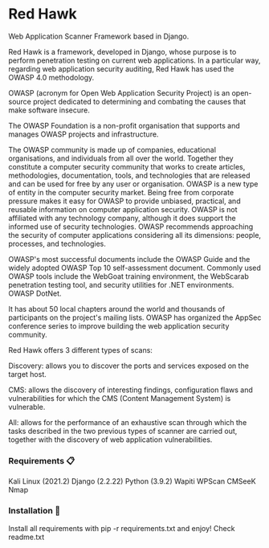 # Red Hawk

Web Application Scanner Framework based in Django.

Red Hawk is a framework, developed in Django, whose purpose is to perform penetration testing on current web applications. In a particular way, regarding web application security auditing, Red Hawk has used the OWASP 4.0 methodology.

OWASP (acronym for Open Web Application Security Project) is an open-source project dedicated to determining and combating the causes that make software insecure.

The OWASP Foundation is a non-profit organisation that supports and manages OWASP projects and infrastructure.

The OWASP community is made up of companies, educational organisations, and individuals from all over the world. Together they constitute a computer security community that works to create articles, methodologies, documentation, tools, and technologies that are released and can be used for free by any user or organisation. OWASP is a new type of entity in the computer security market. Being free from corporate pressure makes it easy for OWASP to provide unbiased, practical, and reusable information on computer application security. OWASP is not affiliated with any technology company, although it does support the informed use of security technologies. OWASP recommends approaching the security of computer applications considering all its dimensions: people, processes, and technologies.

OWASP's most successful documents include the OWASP Guide and the widely adopted OWASP Top 10 self-assessment document. Commonly used OWASP tools include the WebGoat training environment, the WebScarab penetration testing tool, and security utilities for .NET environments. OWASP DotNet.

It has about 50 local chapters around the world and thousands of participants on the project's mailing lists. OWASP has organized the AppSec conference series to improve building the web application security community.

Red Hawk offers 3 different types of scans:

Discovery: allows you to discover the ports and services exposed on the target host.

CMS: allows the discovery of interesting findings, configuration flaws and vulnerabilities for which the CMS (Content Management System) is vulnerable.

All: allows for the performance of an exhaustive scan through which the tasks described in the two previous types of scanner are carried out, together with the discovery of web application vulnerabilities.
 
### Requirements 📋

Kali Linux (2021.2)
Django (2.2.22)
Python (3.9.2)
Wapiti
WPScan
CMSeeK
Nmap

### Installation 🔧
Install all requirements with pip -r requirements.txt and enjoy!
Check readme.txt
